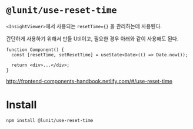 # `@lunit/use-reset-time`

`<InsightViewer>`에서 사용되는 `resetTime={}` 을 관리하는데 사용된다.

간단하게 사용하기 위해서 만들 Util이고, 필요한 경우 아래와 같이 사용해도 된다.

```tsx
function Component() {
  const [resetTime, setResetTime] = useState<Date>(() => Date.now());

  return <div>...</div>;
}
```

<http://frontend-components-handbook.netlify.com/#/use-reset-time>

# Install

```sh
npm install @lunit/use-reset-time
```